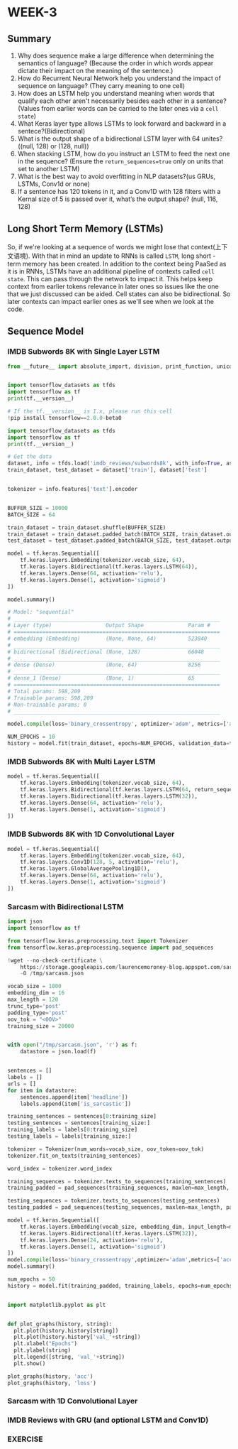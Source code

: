 # WEEK-3

## Summary 
1. Why does sequence make a large difference when determining the semantics of language? (Because the order in which words appear dictate their impact on the meaning of the sentence.)
2. How do Recurrent Neural Network help you understand the impact of sequence on language? (They carry meaning to one cell)
3. How does an LSTM help you understand meaning when words that qualify each other aren't necessarily besides each other in a sentence? (Values from earlier words can be carried to the later ones via a `cell state`)
4. What Keras layer type allows LSTMs to look forward and backward in a sentece?(Bidirectional)
5. What is the output shape of a bidirectional LSTM layer with 64 unites? ((null, 128) or (128, null))
6. When stacking LSTM, how do you instruct an LSTM to feed the next one in the sequence? (Ensure the `return_sequences=true` only on units that set to another LSTM)
7. What is the best way to avoid overfitting in NLP datasets?(us GRUs, LSTMs, Conv1d or none)
8. If a sentence has 120 tokens in it, and a Conv1D with 128 filters with a Kernal size of 5 is passed over it, what’s the output shape? (null, 116, 128)

## Long Short Term Memory (LSTMs) 
So, if we're looking at a sequence of words we might lose that context(上下文语境). With that in mind an update to RNNs is called `LSTM`, long short - term memory has been created. In addition to the context being PaaSed as it is in RNNs, LSTMs have an additional pipeline of contexts called `cell state`. This can pass through the network to impact it. This helps keep context from earlier tokens relevance in later ones so issues like the one that we just discussed can be aided. Cell states can also be bidirectional. So later contexts can impact earlier ones as we'll see when we look at the code.

## Sequence Model

### IMDB Subwords 8K with Single Layer LSTM
```python
from __future__ import absolute_import, division, print_function, unicode_literals


import tensorflow_datasets as tfds
import tensorflow as tf
print(tf.__version__)

# If the tf.__version__ is 1.x, please run this cell
!pip install tensorflow==2.0.0-beta0

import tensorflow_datasets as tfds
import tensorflow as tf
print(tf.__version__)

# Get the data
dataset, info = tfds.load('imdb_reviews/subwords8k', with_info=True, as_supervised=True)
train_dataset, test_dataset = dataset['train'], dataset['test']


tokenizer = info.features['text'].encoder


BUFFER_SIZE = 10000
BATCH_SIZE = 64

train_dataset = train_dataset.shuffle(BUFFER_SIZE)
train_dataset = train_dataset.padded_batch(BATCH_SIZE, train_dataset.output_shapes)
test_dataset = test_dataset.padded_batch(BATCH_SIZE, test_dataset.output_shapes)

model = tf.keras.Sequential([
    tf.keras.layers.Embedding(tokenizer.vocab_size, 64),
    tf.keras.layers.Bidirectional(tf.keras.layers.LSTM(64)),
    tf.keras.layers.Dense(64, activation='relu'),
    tf.keras.layers.Dense(1, activation='sigmoid')
])

model.summary()

# Model: "sequential"
# _________________________________________________________________
# Layer (type)                 Output Shape              Param #   
# =================================================================
# embedding (Embedding)        (None, None, 64)          523840    
# _________________________________________________________________
# bidirectional (Bidirectional (None, 128)               66048     
# _________________________________________________________________
# dense (Dense)                (None, 64)                8256      
# _________________________________________________________________
# dense_1 (Dense)              (None, 1)                 65        
# =================================================================
# Total params: 598,209
# Trainable params: 598,209
# Non-trainable params: 0
# _________________________________________________________________

model.compile(loss='binary_crossentropy', optimizer='adam', metrics=['accuracy'])

NUM_EPOCHS = 10
history = model.fit(train_dataset, epochs=NUM_EPOCHS, validation_data=test_dataset)

```
### IMDB Subwords 8K with Multi Layer LSTM
```python
model = tf.keras.Sequential([
    tf.keras.layers.Embedding(tokenizer.vocab_size, 64),
    tf.keras.layers.Bidirectional(tf.keras.layers.LSTM(64, return_sequences=True)),
    tf.keras.layers.Bidirectional(tf.keras.layers.LSTM(32)),
    tf.keras.layers.Dense(64, activation='relu'),
    tf.keras.layers.Dense(1, activation='sigmoid')
])
```
### IMDB Subwords 8K with 1D Convolutional Layer
```python
model = tf.keras.Sequential([
    tf.keras.layers.Embedding(tokenizer.vocab_size, 64),
    tf.keras.layers.Conv1D(128, 5, activation='relu'),
    tf.keras.layers.GlobalAveragePooling1D(),
    tf.keras.layers.Dense(64, activation='relu'),
    tf.keras.layers.Dense(1, activation='sigmoid')
])
```

### Sarcasm with Bidirectional LSTM

```python
import json
import tensorflow as tf

from tensorflow.keras.preprocessing.text import Tokenizer
from tensorflow.keras.preprocessing.sequence import pad_sequences

!wget --no-check-certificate \
    https://storage.googleapis.com/laurencemoroney-blog.appspot.com/sarcasm.json \
    -O /tmp/sarcasm.json

vocab_size = 1000
embedding_dim = 16
max_length = 120
trunc_type='post'
padding_type='post'
oov_tok = "<OOV>"
training_size = 20000


with open("/tmp/sarcasm.json", 'r') as f:
    datastore = json.load(f)


sentences = []
labels = []
urls = []
for item in datastore:
    sentences.append(item['headline'])
    labels.append(item['is_sarcastic'])

training_sentences = sentences[0:training_size]
testing_sentences = sentences[training_size:]
training_labels = labels[0:training_size]
testing_labels = labels[training_size:]

tokenizer = Tokenizer(num_words=vocab_size, oov_token=oov_tok)
tokenizer.fit_on_texts(training_sentences)

word_index = tokenizer.word_index

training_sequences = tokenizer.texts_to_sequences(training_sentences)
training_padded = pad_sequences(training_sequences, maxlen=max_length, padding=padding_type, truncating=trunc_type)

testing_sequences = tokenizer.texts_to_sequences(testing_sentences)
testing_padded = pad_sequences(testing_sequences, maxlen=max_length, padding=padding_type, truncating=trunc_type)

model = tf.keras.Sequential([
    tf.keras.layers.Embedding(vocab_size, embedding_dim, input_length=max_length),
    tf.keras.layers.Bidirectional(tf.keras.layers.LSTM(32)),
    tf.keras.layers.Dense(24, activation='relu'),
    tf.keras.layers.Dense(1, activation='sigmoid')
])
model.compile(loss='binary_crossentropy',optimizer='adam',metrics=['accuracy'])
model.summary()

num_epochs = 50
history = model.fit(training_padded, training_labels, epochs=num_epochs, validation_data=(testing_padded, testing_labels), verbose=1)


import matplotlib.pyplot as plt


def plot_graphs(history, string):
  plt.plot(history.history[string])
  plt.plot(history.history['val_'+string])
  plt.xlabel("Epochs")
  plt.ylabel(string)
  plt.legend([string, 'val_'+string])
  plt.show()

plot_graphs(history, 'acc')
plot_graphs(history, 'loss')
```
### Sarcasm with 1D Convolutional Layer

### IMDB Reviews with GRU (and optional LSTM and Conv1D)


### EXERCISE 
